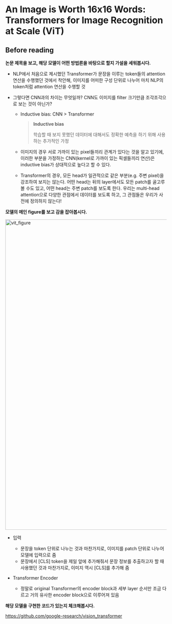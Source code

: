 # An Image is Worth 16x16 Words: Transformers for Image Recognition at Scale (ViT)

## Before reading

**논문 제목을 보고, 해당 모델이 어떤 방법론을 바탕으로 할지 가설을 세워봅시다.**

- NLP에서 처음으로 제시했던 Transformer가 문장을 이루는 token들의 attention 연산을 수행했던 것에서 착안해, 이미지를 어떠한 구성 단위로 나누어 마치 NLP의 token처럼 attention 연산을 수행할 것

- 그렇다면 CNN과의 차이는 무엇일까? CNN도 이미지를 filter 크기만큼 조각조각으로 보는 것이 아닌가?
    - Inductive bias: CNN > Transformer

        > **Inductive bias**
        > 
        > 학습할 때 보지 못했던 데이터에 대해서도 정확한 예측을 하기 위해 사용하는 추가적인 가정

    - 이미지의 경우 서로 가까이 있는 pixel들끼리 관계가 있다는 것을 알고 있기에, 이러한 부분을 가정하는 CNN(kernel로 가까이 있는 픽셀들끼리 연산)은 inductive bias가 상대적으로 높다고 할 수 있다.
    - Transformer의 경우, 모든 head가 일관적으로 같은 부분(e.g. 주변 pixel)을 강조하여 보지는 않는다. 어떤 head는 뒤의 layer에서도 모든 patch를 골고루 볼 수도 있고, 어떤 head는 주변 patch를 보도록 한다. 우리는 multi-head attention으로 다양한 관점에서 데이터를 보도록 하고, 그 관점들은 우리가 사전에 정의하지 않는다!

**모델의 메인 figure를 보고 감을 잡아봅시다.**

<img width="971" alt="vit_figure" src="https://github.com/ymnseol/tobigs-regular-session-assignments/assets/105059564/0ef423cb-ac9e-497b-b638-e51c86220abf">

- 입력
  - 문장을 token 단위로 나누는 것과 마찬가지로, 이미지를 patch 단위로 나누어 모델에 입력으로 줌
  - 문장에서 [CLS] token을 제일 앞에 추가해줘서 문장 정보를 추출하고자 할 때 사용했던 것과 마찬가지로, 이미지 역시 [CLS]를 추가해 줌

- Transformer Encoder
  - 정말로 original Transformer의 encoder block과 세부 layer 순서만 조금 다르고 거의 유사한 encoder block으로 이루어져 있음

**해당 모델을 구현한 코드가 있는지 체크해봅시다.**

https://github.com/google-research/vision_transformer
